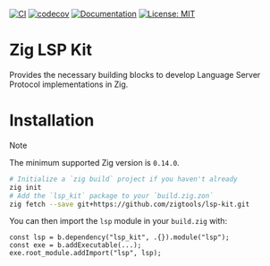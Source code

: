 [![CI](https://github.com/zigtools/lsp-kit/actions/workflows/main.yml/badge.svg)](https://github.com/zigtools/lsp-kit/actions)
[![codecov](https://codecov.io/gh/zigtools/lsp-kit/graph/badge.svg?token=C3HCN59E4C)](https://codecov.io/gh/zigtools/lsp-kit)
[![Documentation](https://badgen.net/badge/icon/Docs?icon=wiki&label)](https://zigtools.github.io/lsp-kit)
[![License: MIT](https://img.shields.io/badge/License-MIT-yellow.svg)](https://opensource.org/licenses/MIT)

# Zig LSP Kit

Provides the necessary building blocks to develop Language Server Protocol implementations in Zig.

# Installation

> [!NOTE]
> The minimum supported Zig version is `0.14.0`.

```bash
# Initialize a `zig build` project if you haven't already
zig init
# Add the `lsp_kit` package to your `build.zig.zon`
zig fetch --save git+https://github.com/zigtools/lsp-kit.git
```

You can then import the `lsp` module in your `build.zig` with:

```zig
const lsp = b.dependency("lsp_kit", .{}).module("lsp");
const exe = b.addExecutable(...);
exe.root_module.addImport("lsp", lsp);
```
